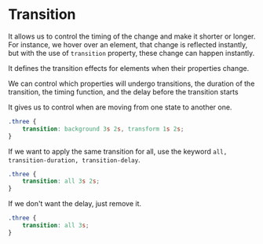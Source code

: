 # Transition

It allows us to control the timing of the change and make it shorter or longer.
For instance, we hover over an element, that change is reflected instantly, but with the use of `transition` property, these change can happen instantly.

It defines the transition effects for elements when their properties change.

We can control which properties will undergo transitions, the duration of the transition, the timing function, and the delay before the transition starts

It gives us to control when are moving from one state to another one.

```css
.three {
	transition: background 3s 2s, transform 1s 2s;
}
```

If we want to apply the same transition for all, use the keyword `all, transition-duration, transition-delay`.

```css
.three {
	transition: all 3s 2s;
}
```

If we don't want the delay, just remove it.

```css
.three {
	transition: all 3s;
}
```
